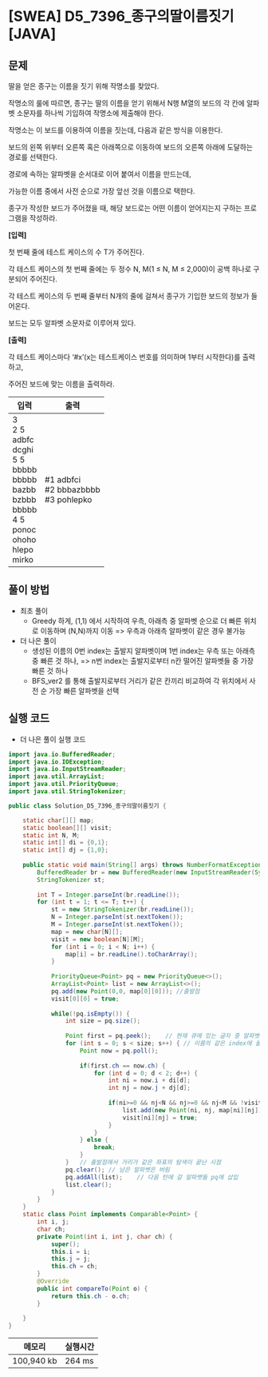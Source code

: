 # [SWEA] D5_7396_종구의딸이름짓기 [JAVA]

## 문제

딸을 얻은 종구는 이름을 짓기 위해 작명소를 찾았다.

작명소의 룰에 따르면, 종구는 딸의 이름을 얻기 위해서 N행 M열의 보드의 각 칸에 알파벳 소문자를 하나씩 기입하여 작명소에 제출해야 한다.

작명소는 이 보드를 이용하여 이름을 짓는데, 다음과 같은 방식을 이용한다.

보드의 왼쪽 위부터 오른쪽 혹은 아래쪽으로 이동하여 보드의 오른쪽 아래에 도달하는 경로를 선택한다.

경로에 속하는 알파벳을 순서대로 이어 붙여서 이름을 만드는데,

가능한 이름 중에서 사전 순으로 가장 앞선 것을 이름으로 택한다.

종구가 작성한 보드가 주어졌을 때, 해당 보드로는 어떤 이름이 얻어지는지 구하는 프로그램을 작성하라.


**[입력]**

첫 번째 줄에 테스트 케이스의 수 T가 주어진다.

각 테스트 케이스의 첫 번째 줄에는 두 정수 N, M(1 ≤ N, M ≤ 2,000)이 공백 하나로 구분되어 주어진다.

각 테스트 케이스의 두 번째 줄부터 N개의 줄에 걸쳐서 종구가 기입한 보드의 정보가 들어온다.

보드는 모두 알파벳 소문자로 이루어져 있다.


**[출력]**

각 테스트 케이스마다 ‘#x’(x는 테스트케이스 번호를 의미하며 1부터 시작한다)를 출력하고,

주어진 보드에 맞는 이름을 출력하라.

| 입력                                                         | 출력                                       |
| ------------------------------------------------------------ | ------------------------------------------ |
| 3<br/>2 5<br/>adbfc<br/>dcghi<br/>5 5<br/>bbbbb<br/>bbbbb<br/>bazbb<br/>bzbbb<br/>bbbbb<br/>4 5<br/>ponoc<br/>ohoho<br/>hlepo<br/>mirko | #1 adbfci<br/>#2 bbbazbbbb<br/>#3 pohlepko |


## 풀이 방법

- 최초 풀이
  - Greedy 하게, (1,1) 에서 시작하여 우측, 아래측 중 알파벳 순으로 더 빠른 위치로 이동하며 (N,N)까지 이동
    => 우측과 아래측 알파벳이 같은 경우 불가능
- 더 나은 풀이
  - 생성된 이름의 0번 index는 출발지 알파벳이며 1번 index는 우측 또는 아래측 중 빠른 것 하나,
    => n번 index는 출발지로부터 n칸 떨어진 알파벳들 중 가장 빠른 것 하나
  - BFS_ver2 를 통해 출발지로부터 거리가 같은 칸끼리 비교하여 각 위치에서 사전 순 가장 빠른 알파벳을 선택

## 실행 코드

- 더 나은 풀이 실행 코드

```java
import java.io.BufferedReader;
import java.io.IOException;
import java.io.InputStreamReader;
import java.util.ArrayList;
import java.util.PriorityQueue;
import java.util.StringTokenizer;

public class Solution_D5_7396_종구의딸이름짓기 {

	static char[][] map;
	static boolean[][] visit;
	static int N, M;
	static int[] di = {0,1};
	static int[] dj = {1,0};
	
	public static void main(String[] args) throws NumberFormatException, IOException {
		BufferedReader br = new BufferedReader(new InputStreamReader(System.in));
		StringTokenizer st;
		
		int T = Integer.parseInt(br.readLine());
		for (int t = 1; t <= T; t++) {
			st = new StringTokenizer(br.readLine());
			N = Integer.parseInt(st.nextToken());
			M = Integer.parseInt(st.nextToken());
			map = new char[N][];
			visit = new boolean[N][M];
			for (int i = 0; i < N; i++) {
				map[i] = br.readLine().toCharArray();
			}
			
			PriorityQueue<Point> pq = new PriorityQueue<>();
			ArrayList<Point> list = new ArrayList<>();
			pq.add(new Point(0,0, map[0][0])); //출발점
			visit[0][0] = true;
			
			while(!pq.isEmpty()) {
				int size = pq.size();
				
				Point first = pq.peek();	// 현재 큐에 있는 글자 중 알파벳 순 제일 빠른 것을 확보
				for (int s = 0; s < size; s++) { // 이름의 같은 index에 올 가능성이 있는 글자들 조사
					Point now = pq.poll();
					
					if(first.ch == now.ch) {
						for (int d = 0; d < 2; d++) {
							int ni = now.i + di[d];
							int nj = now.j + dj[d];
							
							if(ni>=0 && nj<N && nj>=0 && nj<M && !visit[ni][nj]) {
								list.add(new Point(ni, nj, map[ni][nj]));	// 리스트에 옮겨 담는 작업
								visit[ni][nj] = true;
							}
						}
					} else {
						break;
					}
				}	// 출발점에서 거리가 같은 좌표의 탐색이 끝난 시점
				pq.clear();	// 남은 알파벳은 버림
				pq.addAll(list);	// 다음 턴에 갈 알파벳들 pq에 삽입
				list.clear();
			}
		}
	}
	static class Point implements Comparable<Point> {
		int i, j;
		char ch;
		private Point(int i, int j, char ch) {
			super();
			this.i = i;
			this.j = j;
			this.ch = ch;
		}
		@Override
		public int compareTo(Point o) {
			return this.ch - o.ch;
		}
		
	}
}

```

| 메모리     | 실행시간 |
| ---------- | -------- |
| 100,940 kb | 264 ms   |

